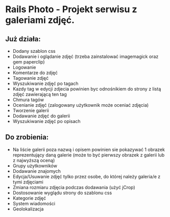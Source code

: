 # Rails Photo - Projekt serwisu z galeriami zdjęć.

## Już działa:

* Dodany szablon css
* Dodawanie i oglądanie zdjęć (trzeba zainstalować imagemagick oraz gem paperclip)
* Logowanie
* Komentarze do zdjęć
* Tagowanie zdjęć
* Wyszukiwanie zdjęć po tagach
* Kazdy tag w edycji zdjecia powinien byc odnośnikiem do strony z listą zdjęć zawierającą ten tag
* Chmura tagów
* Ocenianie zdjęć (zalogowany użytkownik może oceniać zdjęcia)
* Tworzenie galerii
* Dodawanie zdjęć do galerii
* Wyszukiwanie zdjęć po opisach

## Do zrobienia:

* Na liście galerii poza nazwą i opisem powinien sie pokazywać 1 obrazek reprezentujący daną galerie (może to być pierwszy obrazek z galerii lub z najwyższą oceną)
* Grupy użytkowników
* Dodawanie znajomych
* Edycja/Usuwanie zdjęć tylko przez osobe, do której należy galeria/e z tymi zdjęciami
* Zmiana rozmiaru zdjęcia podczas dodawania (użyć jCrop)
* Dostosowanie wyglądu strony do szablonu css
* Kategorie zdjęć
* System wiadomości
* Geolokalizacja
